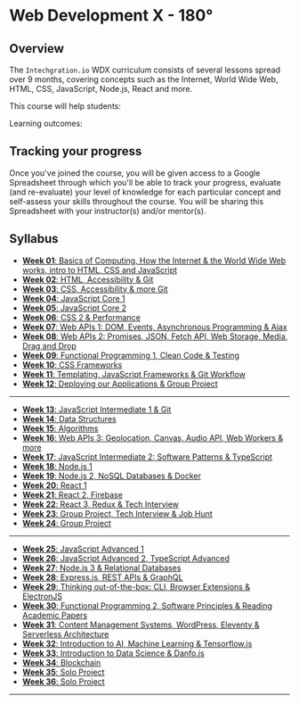 # Web Development X - 180°

## Overview 

The `Intechgration.io` WDX curriculum consists of several lessons spread over 9 months, covering concepts such as the Internet, World Wide Web, HTML, CSS, JavaScript, Node.js, React and more.

This course will help students:

Learning outcomes:

## Tracking your progress

Once you've joined the course, you will be given access to a Google Spreadsheet through which you'll be able to track your progress, evaluate (and re-evaluate) your level of knowledge for each particular concept and self-assess your skills throughout the course. You will be sharing this Spreadsheet with your instructor(s) and/or mentor(s).

## Syllabus

- [**Week 01**: Basics of Computing, How the Internet & the World Wide Web works, intro to HTML, CSS and JavaScript](week01/README.md)
- [**Week 02**: HTML, Accessibility & Git](week02/README.md)
- [**Week 03**: CSS, Accessibility & more Git](week03/README.md) 
- [**Week 04**: JavaScript Core 1](week04/README.md)
- [**Week 05**: JavaScript Core 2](week05/README.md)
- [**Week 06**: CSS 2 & Performance](week06/README.md)
- [**Week 07**: Web APIs 1: DOM, Events, Asynchronous Programming & Ajax](week07/README.md)
- [**Week 08**: Web APIs 2: Promises, JSON, Fetch API, Web Storage, Media, Drag and Drop](week08/README.md)
- [**Week 09**: Functional Programming 1, Clean Code & Testing](week09/README.md) 
- [**Week 10**: CSS Frameworks](week10/README.md)
- [**Week 11**: Templating, JavaScript Frameworks & Git Workflow](week11/README.md)
- [**Week 12**: Deploying our Applications & Group Project](week12/README.md)

---

- [**Week 13**: JavaScript Intermediate 1 & Git](week13/README.md)
- [**Week 14**: Data Structures](week14/README.md)
- [**Week 15**: Algorithms](week15/README.md)
- [**Week 16**: Web APIs 3: Geolocation, Canvas, Audio API, Web Workers & more](week16/README.md)
- [**Week 17**: JavaScript Intermediate 2: Software Patterns & TypeScript](week17/README.md)
- [**Week 18**: Node.js 1](week18/README.md)
- [**Week 19**: Node.js 2, NoSQL Databases & Docker](week19/README.md)
- [**Week 20**: React 1](week20/README.md)
- [**Week 21**: React 2, Firebase](week21/README.md)
- [**Week 22**: React 3, Redux & Tech Interview](week22/README.md)
- [**Week 23**: Group Project, Tech Interview & Job Hunt](week23/README.md)
- [**Week 24**: Group Project](week24/README.md)

---

- [**Week 25**: JavaScript Advanced 1](week25/README.md)
- [**Week 26**: JavaScript Advanced 2, TypeScript Advanced](week26/README.md)
- [**Week 27**: Node.js 3 & Relational Databases](week27/README.md)
- [**Week 28**: Express.js, REST APIs & GraphQL](week28/README.md)
- [**Week 29**: Thinking out-of-the-box: CLI, Browser Extensions & ElectronJS](week29/README.md)
- [**Week 30**: Functional Programming 2, Software Principles & Reading Academic Papers](week30/README.md)
- [**Week 31**: Content Management Systems, WordPress, Eleventy & Serverless Architecture](week31/README.md)
- [**Week 32**: Introduction to AI, Machine Learning & Tensorflow.js](week32/README.md)
- [**Week 33**: Introduction to Data Science & Danfo.js](week33/README.md)
- [**Week 34**: Blockchain](week34/README.md)
- [**Week 35**: Solo Project](week35/README.md)
- [**Week 36**: Solo Project](week36/README.md)

---

